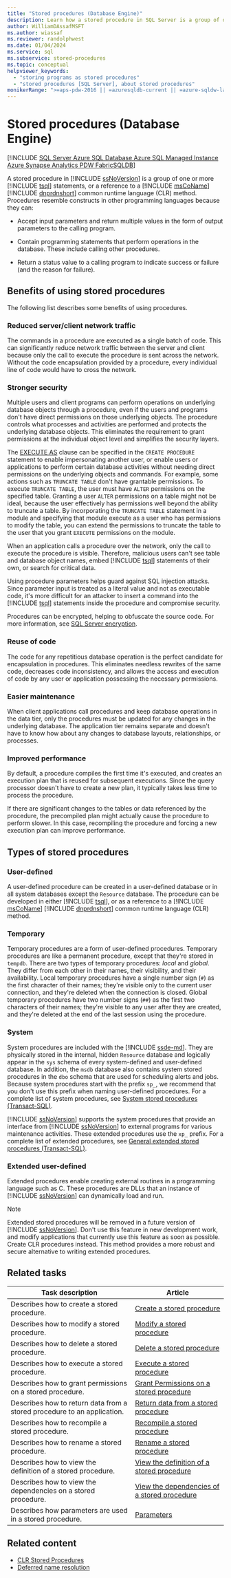 ```yaml
---
title: "Stored procedures (Database Engine)"
description: Learn how a stored procedure in SQL Server is a group of one or more Transact-SQL statements or a reference to a .NET Framework common runtime language method.
author: WilliamDAssafMSFT
ms.author: wiassaf
ms.reviewer: randolphwest
ms.date: 01/04/2024
ms.service: sql
ms.subservice: stored-procedures
ms.topic: conceptual
helpviewer_keywords:
  - "storing programs as stored procedures"
  - "stored procedures [SQL Server], about stored procedures"
monikerRange: ">=aps-pdw-2016 || =azuresqldb-current || =azure-sqldw-latest || >=sql-server-2016 || >=sql-server-linux-2017 || =azuresqldb-mi-current || =fabric"
---
```

# Stored procedures (Database Engine)

[!INCLUDE [SQL Server Azure SQL Database Azure SQL Managed Instance Azure Synapse Analytics PDW FabricSQLDB](../../includes/applies-to-version/sql-asdb-asdbmi-asa-pdw-fabricsqldb.md)]

A stored procedure in [!INCLUDE [ssNoVersion](../../includes/ssnoversion-md.md)] is a group of one or more [!INCLUDE [tsql](../../includes/tsql-md.md)] statements, or a reference to a [!INCLUDE [msCoName](../../includes/msconame-md.md)] [!INCLUDE [dnprdnshort](../../includes/dnprdnshort-md.md)] common runtime language (CLR) method. Procedures resemble constructs in other programming languages because they can:

- Accept input parameters and return multiple values in the form of output parameters to the calling program.

- Contain programming statements that perform operations in the database. These include calling other procedures.

- Return a status value to a calling program to indicate success or failure (and the reason for failure).

## Benefits of using stored procedures

The following list describes some benefits of using procedures.

### Reduced server/client network traffic

The commands in a procedure are executed as a single batch of code. This can significantly reduce network traffic between the server and client because only the call to execute the procedure is sent across the network. Without the code encapsulation provided by a procedure, every individual line of code would have to cross the network.

### Stronger security

Multiple users and client programs can perform operations on underlying database objects through a procedure, even if the users and programs don't have direct permissions on those underlying objects. The procedure controls what processes and activities are performed and protects the underlying database objects. This eliminates the requirement to grant permissions at the individual object level and simplifies the security layers.

The [EXECUTE AS](../../t-sql/statements/execute-as-clause-transact-sql.md) clause can be specified in the `CREATE PROCEDURE` statement to enable impersonating another user, or enable users or applications to perform certain database activities without needing direct permissions on the underlying objects and commands. For example, some actions such as `TRUNCATE TABLE` don't have grantable permissions. To execute `TRUNCATE TABLE`, the user must have `ALTER` permissions on the specified table. Granting a user `ALTER` permissions on a table might not be ideal, because the user effectively has permissions well beyond the ability to truncate a table. By incorporating the `TRUNCATE TABLE` statement in a module and specifying that module execute as a user who has permissions to modify the table, you can extend the permissions to truncate the table to the user that you grant `EXECUTE` permissions on the module.

When an application calls a procedure over the network, only the call to execute the procedure is visible. Therefore, malicious users can't see table and database object names, embed [!INCLUDE [tsql](../../includes/tsql-md.md)] statements of their own, or search for critical data.

Using procedure parameters helps guard against SQL injection attacks. Since parameter input is treated as a literal value and not as executable code, it's more difficult for an attacker to insert a command into the [!INCLUDE [tsql](../../includes/tsql-md.md)] statements inside the procedure and compromise security.

Procedures can be encrypted, helping to obfuscate the source code. For more information, see [SQL Server encryption](../security/encryption/sql-server-encryption.md).

### Reuse of code

The code for any repetitious database operation is the perfect candidate for encapsulation in procedures. This eliminates needless rewrites of the same code, decreases code inconsistency, and allows the access and execution of code by any user or application possessing the necessary permissions.

### Easier maintenance

When client applications call procedures and keep database operations in the data tier, only the procedures must be updated for any changes in the underlying database. The application tier remains separate and doesn't have to know how about any changes to database layouts, relationships, or processes.

### Improved performance

By default, a procedure compiles the first time it's executed, and creates an execution plan that is reused for subsequent executions. Since the query processor doesn't have to create a new plan, it typically takes less time to process the procedure.

If there are significant changes to the tables or data referenced by the procedure, the precompiled plan might actually cause the procedure to perform slower. In this case, recompiling the procedure and forcing a new execution plan can improve performance.

## Types of stored procedures

### User-defined

A user-defined procedure can be created in a user-defined database or in all system databases except the `Resource` database. The procedure can be developed in either [!INCLUDE [tsql](../../includes/tsql-md.md)], or as a reference to a [!INCLUDE [msCoName](../../includes/msconame-md.md)] [!INCLUDE [dnprdnshort](../../includes/dnprdnshort-md.md)] common runtime language (CLR) method.

### Temporary

Temporary procedures are a form of user-defined procedures. Temporary procedures are like a permanent procedure, except that they're stored in `tempdb`. There are two types of temporary procedures: *local* and *global*. They differ from each other in their names, their visibility, and their availability. Local temporary procedures have a single number sign (`#`) as the first character of their names; they're visible only to the current user connection, and they're deleted when the connection is closed. Global temporary procedures have two number signs (`##`) as the first two characters of their names; they're visible to any user after they are created, and they're deleted at the end of the last session using the procedure.

### System

System procedures are included with the [!INCLUDE [ssde-md](../../includes/ssde-md.md)]. They are physically stored in the internal, hidden `Resource` database and logically appear in the `sys` schema of every system-defined and user-defined database. In addition, the `msdb` database also contains system stored procedures in the `dbo` schema that are used for scheduling alerts and jobs. Because system procedures start with the prefix `sp_`, we recommend that you don't use this prefix when naming user-defined procedures. For a complete list of system procedures, see [System stored procedures (Transact-SQL)](../../relational-databases/system-stored-procedures/system-stored-procedures-transact-sql.md).

[!INCLUDE [ssNoVersion](../../includes/ssnoversion-md.md)] supports the system procedures that provide an interface from [!INCLUDE [ssNoVersion](../../includes/ssnoversion-md.md)] to external programs for various maintenance activities. These extended procedures use the `xp_` prefix. For a complete list of extended procedures, see [General extended stored procedures (Transact-SQL)](../../relational-databases/system-stored-procedures/general-extended-stored-procedures-transact-sql.md).

### Extended user-defined

Extended procedures enable creating external routines in a programming language such as C. These procedures are DLLs that an instance of [!INCLUDE [ssNoVersion](../../includes/ssnoversion-md.md)] can dynamically load and run.

> [!NOTE]  
> Extended stored procedures will be removed in a future version of [!INCLUDE [ssNoVersion](../../includes/ssnoversion-md.md)]. Don't use this feature in new development work, and modify applications that currently use this feature as soon as possible. Create CLR procedures instead. This method provides a more robust and secure alternative to writing extended procedures.

## Related tasks

| Task description | Article |
| --- | --- |
| Describes how to create a stored procedure. | [Create a stored procedure](create-a-stored-procedure.md) |
| Describes how to modify a stored procedure. | [Modify a stored procedure](modify-a-stored-procedure.md) |
| Describes how to delete a stored procedure. | [Delete a stored procedure](delete-a-stored-procedure.md) |
| Describes how to execute a stored procedure. | [Execute a stored procedure](execute-a-stored-procedure.md) |
| Describes how to grant permissions on a stored procedure. | [Grant Permissions on a stored procedure](grant-permissions-on-a-stored-procedure.md) |
| Describes how to return data from a stored procedure to an application. | [Return data from a stored procedure](return-data-from-a-stored-procedure.md) |
| Describes how to recompile a stored procedure. | [Recompile a stored procedure](recompile-a-stored-procedure.md) |
| Describes how to rename a stored procedure. | [Rename a stored procedure](rename-a-stored-procedure.md) |
| Describes how to view the definition of a stored procedure. | [View the definition of a stored procedure](view-the-definition-of-a-stored-procedure.md) |
| Describes how to view the dependencies on a stored procedure. | [View the dependencies of a stored procedure](view-the-dependencies-of-a-stored-procedure.md) |
| Describes how parameters are used in a stored procedure. | [Parameters](parameters.md) |

## Related content

- [CLR Stored Procedures](/dotnet/framework/data/adonet/sql/clr-stored-procedures)
- [Deferred name resolution](../../t-sql/statements/create-trigger-transact-sql.md#deferred-name-resolution)
